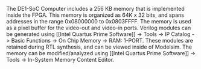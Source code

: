 The DE1-SoC Computer includes a 256 KB memory that is implemented inside the FPGA. This memory is organized as 64K x 32 bits, and spans addresses in the range 0x08000000 to 0x0803FFFF. The memory is used as a pixel buffer for the video-out and video-in ports.
Verilog modules can be generated using [[Intel Quartus Prime Software]] -> Tools -> IP Catalog -> Basic Functions -> On Chip Memory -> RAM: 1-PORT. These modules are retained during RTL synthesis, and can be viewed inside of Modelsim.
The memory can be modified/analyzed using [[Intel Quartus Prime Software]] -> Tools -> In-System Memory Content Editor.
